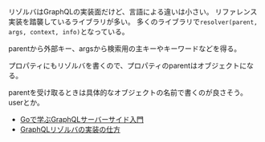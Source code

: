 リゾルバはGraphQLの実装面だけど、言語による違いは小さい。
リファレンス実装を踏襲しているライブラリが多い。
多くのライブラリで`resolver(parent, args, context, info)`となっている。

parentから外部キー、argsから検索用の主キーやキーワードなどを得る。

プロパティにもリゾルバを書くので、プロパティのparentはオブジェクトになる。

parentを受け取るときは具体的なオブジェクトの名前で書くのが良さそう。userとか。

- [Goで学ぶGraphQLサーバーサイド入門](https://zenn.dev/hsaki/books/golang-graphql)
- [GraphQLリゾルバの実装の仕方](https://zenn.dev/aidemy/articles/how-to-implement-graphql-resolvers)
